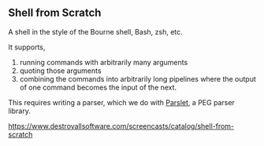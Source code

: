 ## Shell from Scratch

A shell in the style of the Bourne shell, Bash, zsh, etc.

It supports,

  1. running commands with arbitrarily many arguments
  2. quoting those arguments
  3. combining the commands into arbitrarily long pipelines where the output of one command becomes the input of the next.

This requires writing a parser, which we do with [Parslet][parslet], a PEG parser library.

https://www.destroyallsoftware.com/screencasts/catalog/shell-from-scratch

[parslet]: http://kschiess.github.io/parslet/
